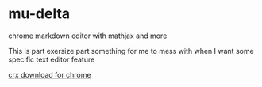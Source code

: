 mu-delta
========

chrome markdown editor with mathjax and more

This is part exersize part something for me to mess with when I want some specific text editor feature

[crx download for chrome](https://www.dropbox.com/s/4g3ypcu6391ti7g/mu-delta-0.1.crx)
